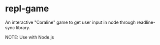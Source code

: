 # repl-game
An interactive "Coraline" game to get user input in node through readline-sync library.

NOTE: Use with Node.js
